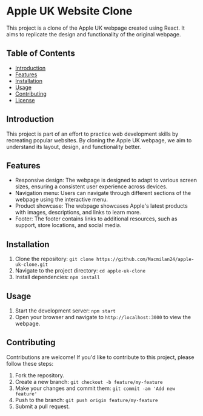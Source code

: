 # Apple UK Website Clone

This project is a clone of the Apple UK webpage created using React. It aims to replicate the design and functionality of the original webpage.

## Table of Contents

- [Introduction](#introduction)
- [Features](#features)
- [Installation](#installation)
- [Usage](#usage)
- [Contributing](#contributing)
- [License](#license)

## Introduction

This project is part of an effort to practice web development skills by recreating popular websites. By cloning the Apple UK webpage, we aim to understand its layout, design, and functionality better.

## Features

- Responsive design: The webpage is designed to adapt to various screen sizes, ensuring a consistent user experience across devices.
- Navigation menu: Users can navigate through different sections of the webpage using the interactive menu.
- Product showcase: The webpage showcases Apple's latest products with images, descriptions, and links to learn more.
- Footer: The footer contains links to additional resources, such as support, store locations, and social media.

## Installation

1. Clone the repository: `git clone https://github.com/Macmilan24/apple-uk-clone.git`
2. Navigate to the project directory: `cd apple-uk-clone`
3. Install dependencies: `npm install`

## Usage

1. Start the development server: `npm start`
2. Open your browser and navigate to `http://localhost:3000` to view the webpage.

## Contributing

Contributions are welcome! If you'd like to contribute to this project, please follow these steps:

1. Fork the repository.
2. Create a new branch: `git checkout -b feature/my-feature`
3. Make your changes and commit them: `git commit -am 'Add new feature'`
4. Push to the branch: `git push origin feature/my-feature`
5. Submit a pull request.
